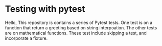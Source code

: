 # Testing with pytest
Hello, 
This repository is contains a series of Pytest tests. One test is on a function that return a greeting based on string interpoation. 
The other tests are on mathematical functions. These test include skipping a test, and incorporate a fixture. 
